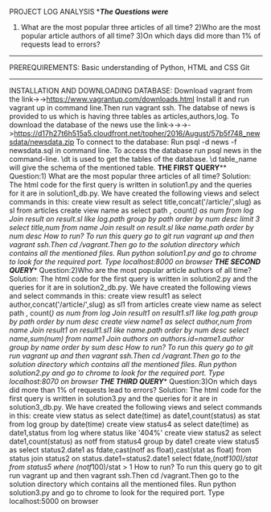 PROJECT LOG ANALYSIS
****************************************The Questions were***************************************
1) What are the most popular three articles of all time?
2)Who are the most popular article authors of all time?
3)On which days did more than 1% of requests lead to errors?
*************************************************************************************************
PREREQUIREMENTS:
Basic understanding of Python,
HTML and CSS
Git
*************************************************************************************************
INSTALLATION AND DOWNLOADING DATABASE:
Download vagrant from the link->->https://www.vagrantup.com/downloads.html
Install it and run vagrant up in command line.Then run vagrant ssh.
The databse of news is provided to us which is having three tables as articles,authors,log.
To download the database of the news use the link->->->->https://d17h27t6h515a5.cloudfront.net/topher/2016/August/57b5f748_newsdata/newsdata.zip
To connect to  the database:
Run psql -d news -f newsdata.sql in command line. 
To access the database run psql news in the command-line.
\dt is used to get the tables of the database.
\d table_name will give the schema of the mentioned table.
****************************************THE FIRST QUERY******************************************
Question:1) What are the most popular three articles of all time?
Solution:
The html code for the first query is written in solution1.py and the queries for it are in solution1_db.py.
We have created the following views and select commands in this:
create view result as select title,concat('/article/',slug) as sl from articles
create view name as select path , count(*) as num from log Join result on result.sl like log.path group by path order by num desc limit 3
select title,num from name Join result on result.sl like name.path order by num desc
How to run?
To run this query go to git run vagrant up and then vagrant ssh.Then cd /vagrant.Then go to the solution directory which contains all the mentioned files.
Run python solution1.py and go to chrome to look for the required port.
Type localhost:8000 on browser
****************************************THE SECOND QUERY******************************************
Question:2)Who are the most popular article authors of all time?
Solution:
The html code for the first query is written in solution2.py and the queries for it are in solution2_db.py.
We have created the following views and select commands in this:
create view result1 as select author,concat('/article/',slug) as sl1 from articles
create view name as select path , count(*) as num from log Join result1 on result1.sl1 like log.path group by path order by num desc
create view name1 as select author,num from name Join result1 on result1.sl1 like name.path order by num desc
select name,sum(num) from name1 Join authors on authors.id=name1.author group by name order by sum desc
How to run?
To run this query go to git run vagrant up and then vagrant ssh.Then cd /vagrant.Then go to the solution directory which contains all the mentioned files.
Run python solution2.py and go to chrome to look for the required port.
Type localhost:8070 on browser
  ****************************************THE THIRD QUERY******************************************
Question:3)On which days did more than 1% of requests lead to errors?
Solution:
The html code for the first query is written in solution3.py and the queries for it are in solution3_db.py.
We have created the following views and select commands in this:
create view status as select date(time) as date1,count(status) as stat from log group by date(time)
create view status4 as select date(time) as date1,status from log where status like '404%'
create view status2 as select date1,count(status) as notf from status4 group by date1
create view status5 as select status2.date1 as fdate,cast(notf as float),cast(stat as float) from status join status2 on status.date1=status2.date1
select fdate,(notf*100)/stat from status5 where (notf*100)/stat > 1
How to run?
To run this query go to git run vagrant up and then vagrant ssh.Then cd /vagrant.Then go to the solution directory which contains all the mentioned files.
Run python solution3.py and go to chrome to look for the required port.
Type localhost:5000 on browser
